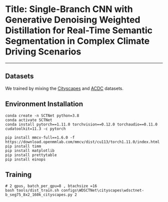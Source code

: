 Title: Single-Branch CNN with Generative Denoising Weighted Distillation for Real-Time Semantic Segmentation in Complex Climate Driving Scenarios
=

----

Datasets
----
We trained by mixing the [Cityscapes](https://www.cityscapes-dataset.com/) and [ACDC](https://acdc.vision.ee.ethz.ch/) datasets.




Environment Installation
---
```
conda create -n SCTNet python=3.8
conda activate SCTNet
conda install pytorch==1.11.0 torchvision==0.12.0 torchaudio==0.11.0 cudatoolkit=11.3 -c pytorch

pip install mmcv-full==1.6.0 -f https://download.openmmlab.com/mmcv/dist/cu113/torch1.11.0/index.html
pip install timm
pip install matplotlib
pip install prettytable
pip install einops
```


Training
---
```
# 2 gpus, batch_per_gpu=8 , btachsize =16
bash tools/dist_train.sh configs\WDSCTNet\cityscapes\wdsctnet-b_seg75_8x2_160k_cityscapes.py 2
```
